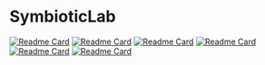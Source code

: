 # SymbioticLab

[![Readme Card](https://github-readme-stats.vercel.app/api/pin/?username=ml-energy&repo=zeus)](https://github.com/ml-energy/zeus)
[![Readme Card](https://github-readme-stats.vercel.app/api/pin/?username=SymbioticLab&repo=Oobleck)](https://github.com/SymbioticLab/Oobleck)
[![Readme Card](https://github-readme-stats.vercel.app/api/pin/?username=SymbioticLab&repo=ModelKeeper)](https://github.com/SymbioticLab/ModelKeeper)
[![Readme Card](https://github-readme-stats.vercel.app/api/pin/?username=SymbioticLab&repo=Aequitas)](https://github.com/SymbioticLab/Aequitas)
[![Readme Card](https://github-readme-stats.vercel.app/api/pin/?username=SymbioticLab&repo=FedScale)](https://github.com/SymbioticLab/FedScale)
[![Readme Card](https://github-readme-stats.vercel.app/api/pin/?username=SymbioticLab&repo=Justitia)](https://github.com/SymbioticLab/Justitia)
